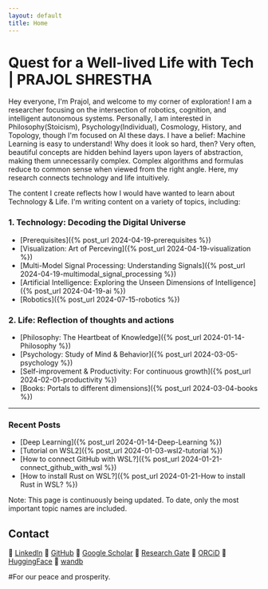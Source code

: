 ```yaml
---
layout: default
title: Home
---
```

# Quest for a Well-lived Life with Tech | PRAJOL SHRESTHA

Hey everyone, I'm Prajol, and welcome to my corner of exploration! 
I am a researcher focusing on the intersection of robotics, cognition, and intelligent autonomous systems.
Personally, I am interested in Philosophy(Stoicism), Psychology(Individual), Cosmology, History, and Topology, though I'm focused on AI these days. I have a belief: Machine Learning is easy to understand! Why does it look so hard, then? Very often, beautiful concepts are hidden behind layers upon layers of abstraction, making them unnecessarily complex. Complex algorithms and formulas reduce to common sense when viewed from the right angle. Here, my research connects technology and life intuitively.


The content I create reflects how I would have wanted to learn about Technology & Life.
I'm writing content on a variety of topics, including:

### 1. Technology: Decoding the Digital Universe
- [Prerequisites]({% post_url 2024-04-19-prerequisites %})
- [Visualization: Art of Perceving]({% post_url 2024-04-19-visualization %})
- [Multi-Model Signal Processing: Understanding Signals]({% post_url 2024-04-19-multimodal_signal_processing %})
- [Artificial Intelligence: Exploring the Unseen Dimensions of Intelligence]({% post_url 2024-04-19-ai %})
- [Robotics]({% post_url 2024-07-15-robotics %})

### 2. Life: Reflection of thoughts and actions
- [Philosophy: The Heartbeat of Knowledge]({% post_url 2024-01-14-Philosophy %})
- [Psychology: Study of Mind & Behavior]({% post_url 2024-03-05-psychology %})
- [Self-improvement & Productivity: For continuous growth]({% post_url 2024-02-01-productivity %}) 
- [Books: Portals to different dimensions]({% post_url 2024-03-04-books %})


-----------------------------------------------------------------------------------------------------------------

### Recent Posts
- [Deep Learning]({% post_url 2024-01-14-Deep-Learning %})
- [Tutorial on WSL2]({% post_url 2024-01-03-wsl2-tutorial %})
- [How to connect GitHub with WSL?]({% post_url 2024-01-21-connect_github_with_wsl %})
- [How to install Rust on WSL?]({% post_url 2024-01-21-How to install Rust in WSL? %})




Note: This page is continuously being updated. To date, only the most important topic names are included. 

## Contact
🔗 [Linkedln](https://www.linkedin.com/in/prajolshresthaa/) 
🔗 [GitHub](https://github.com/prajolshrestha)
🔗 [Google Scholar](https://scholar.google.com/citations?user=Wmqm080AAAAJ&hl=en)
🔗 [Research Gate](https://www.researchgate.net/profile/Prajol-Shrestha-2)
🔗 [ORCiD](https://orcid.org/0009-0005-9585-3800)
🔗 [HuggingFace](https://huggingface.co/prajolshrestha)
🔗 [wandb](https://wandb.ai/prajolshrestha)


#For our peace and prosperity.
